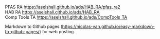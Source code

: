PFAS RA https://aselshall.github.io/ads/HAB_RA/pfas_ra2 <br>
HAB RA https://aselshall.github.io/ads/HAB_RA <br>
Comp Tools TA https://aselshall.github.io/ads/CompTools_TA <br>

Markdown to Github pages (https://nicolas-van.github.io/easy-markdown-to-github-pages/) for web posting.

